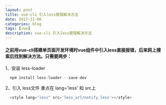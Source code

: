 ```yaml
---
layout: post
title: vue-cli 引入less报错解决方法
date: 2017-11-06
categories: blog
tags: [vue]
description: vue-cli 引入less报错解决方法
---
```


#### 之前用vue-cli搭建单页面开发环境时vue组件中引入less直接报错，后来网上搜索后找到解决方法。只需要两步：

1、安装 less-loader

```javascript
  npm install less-loader --save-dev
```

2、引入 less文件
重点在 lang='less' 和 src上

```javascript
  <style lang="less" src='less_url/notify.less'></style>
```
